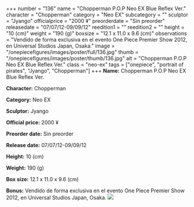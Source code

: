 +++
number = "136"
name = "Chopperman P.O.P Neo EX Blue Reflex Ver."
character = "Chopperman"
category = "Neo EX"
subcategory = ""
sculptor = "Jyango"
officialprice = "2000 ¥"
preorderdate = "Sin preorder"
releasedate = "07/07/12-09/09/12"
reedition1 = ""
reedition2 = ""
height = "10 (cm)"
weight = "190 (g)"
boxsize = "12.1 x 11.0 x 9.6 (cm)"
observations = "Vendido de forma exclusiva en el evento One Piece Premier Show 2012, en Universal Studios Japan, Osaka."
image = "/onepiecefigures/images/poster/full/136.jpg"
thumb = "/onepiecefigures/images/poster/thumb/136.jpg"
alt = "Chopperman P.O.P Neo EX Blue Reflex Ver."
class = "neo-ex"
tags = ["onepiece", "portrait of pirates", "Jyango", "Chopperman"]
+++
**Name:** Chopperman P.O.P Neo EX Blue Reflex Ver.

**Character:** Chopperman

**Category:** Neo EX 

**Sculptor:** Jyango

**Official price:** 2000 ¥

**Preorder date:** Sin preorder

**Release date:** 07/07/12-09/09/12

**Height:** 10 (cm)

**Weight:** 190 (g)

**Box size:** 12.1 x 11.0 x 9.6 (cm)

**Bonus:** Vendido de forma exclusiva en el evento One Piece Premier Show 2012, en Universal Studios Japan, Osaka.
<img src="/onepiecefigures/images/poster/thumb/136.jpg">